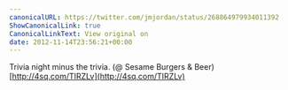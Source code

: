 ```yaml
---
canonicalURL: https://twitter.com/jmjordan/status/268864979934011392
ShowCanonicalLink: true
CanonicalLinkText: View original on
date: 2012-11-14T23:56:21+00:00
---
```

Trivia night minus the trivia. (@ Sesame Burgers &amp; Beer) [http://4sq.com/TIRZLv](http://4sq.com/TIRZLv)
